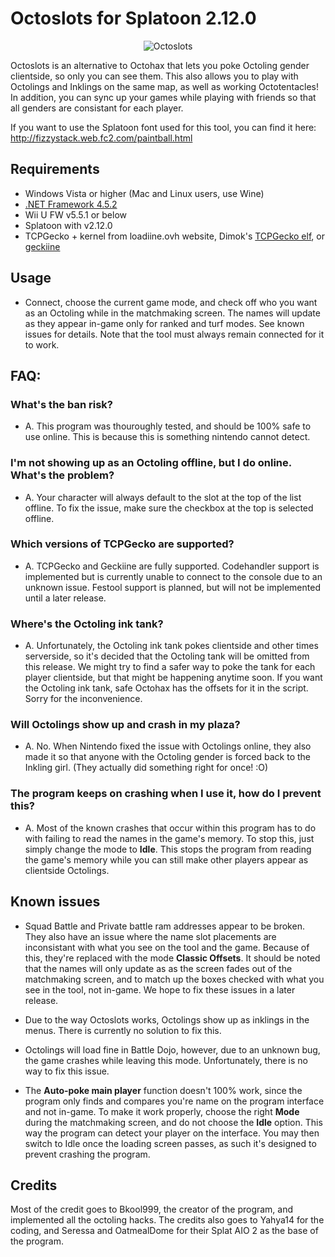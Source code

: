 # Octoslots for Splatoon 2.12.0

<p align="center">
  <img src="http://i.imgur.com/vpfeuJC.png" alt="Octoslots"/>
</p>

Octoslots is an alternative to Octohax that lets you poke Octoling gender clientside, so only you can see them.  This also allows you to play with Octolings and Inklings on the same map, as well as working Octotentacles!  In addition, you can sync up your games while playing with friends so that all genders are consistant for each player.

If you want to use the Splatoon font used for this tool, you can find it here:
http://fizzystack.web.fc2.com/paintball.html

## Requirements

+ Windows Vista or higher (Mac and Linux users, use Wine)
+ [.NET Framework 4.5.2](http://go.microsoft.com/fwlink/?LinkId=328843)
+ Wii U FW v5.5.1 or below
+ Splatoon with v2.12.0
+ TCPGecko + kernel from loadiine.ovh website, Dimok's [TCPGecko elf](http://wiiubru.com/appstore/#/app/TCPgecko), or [geckiine](https://gbatemp.net/threads/release-geckiine-tcpgecko-and-cafiine-combined.433057/)

## Usage

- Connect, choose the current game mode, and check off who you want as an Octoling while in the matchmaking screen. The names will update as they appear in-game only for ranked and turf modes. See known issues for details. Note that the tool must always remain connected for it to work.


## FAQ:

### What's the ban risk?

- A. This program was thouroughly tested, and should be 100% safe to use online. This is because this is something nintendo cannot detect.
     
### I'm not showing up as an Octoling offline, but I do online.  What's the problem?

- A. Your character will always default to the slot at the top of the list offline. To fix the issue, make sure the checkbox at the top is selected offline.
  
### Which versions of TCPGecko are supported?

- A. TCPGecko and Geckiine are fully supported. Codehandler support is implemented but is currently unable to connect to the console due to an unknown issue. Festool support is planned, but will not be implemented until a later release.
     
### Where's the Octoling ink tank?

- A. Unfortunately, the Octoling ink tank pokes clientside and other times serverside, so it's decided that the Octoling tank will be omitted from this release. We might try to find a safer way to poke the tank for each player clientside, but that might be happening anytime soon. If you want the Octoling ink tank, safe Octohax has the offsets for it in the script.  Sorry for the inconvenience.
  
### Will Octolings show up and crash in my plaza?
  
- A. No. When Nintendo fixed the issue with Octolings online, they also made it so that anyone with the Octoling gender is forced back to the Inkling girl. (They actually did something right for once! :O)

### The program keeps on crashing when I use it, how do I prevent this?

- A. Most of the known crashes that occur within this program has to do with failing to read the names in the game's memory. To stop this, just simply change the mode to **Idle**. This stops the program from reading the game's memory while you can still make other players appear as clientside Octolings.

## Known issues

- Squad Battle and Private battle ram addresses appear to be broken. They also have an issue where the name slot placements are inconsistant with what you see on the tool and the game.  Because of this, they're replaced with the mode **Classic Offsets**. It should be noted that the names will only update as as the screen fades out of the matchmaking screen, and to match up the boxes checked with what you see in the tool, not in-game.  We hope to fix these issues in a later release.

- Due to the way Octoslots works, Octolings show up as inklings in the menus. There is currently no solution to fix this.

- Octolings will load fine in Battle Dojo, however, due to an unknown bug, the game crashes while leaving this mode. Unfortunately, there is no way to fix this issue.

- The **Auto-poke main player** function doesn't 100% work, since the program only finds and compares you're name on the program interface and not in-game. To make it work properly, choose the right **Mode** during the matchmaking screen, and do not choose the **Idle** option. This way the program can detect your player on the interface. You may then switch to Idle once the loading screen passes, as such it's designed to prevent crashing the program.
  
## Credits

Most of the credit goes to Bkool999, the creator of the program, and implemented all the octoling hacks. The credits also goes to Yahya14 for the coding, and Seressa and OatmealDome for their Splat AIO 2 as the base of the program.

